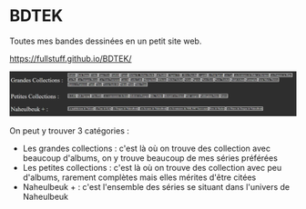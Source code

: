 # BDTEK
Toutes mes bandes dessinées en un petit site web.

https://fullstuff.github.io/BDTEK/

![Les trois collections](Menu.png "Les trois collections")

On peut y trouver 3 catégories :
- Les grandes collections : c'est là où on trouve des collection avec beaucoup d'albums, on y trouve beaucoup de mes séries préférées
- Les petites collections : c'est là où on trouve des collection avec peu d'albums, rarement complètes mais elles mérites d'être citées
- Naheulbeuk + : c'est l'ensemble des séries se situant dans l'univers de Naheulbeuk

